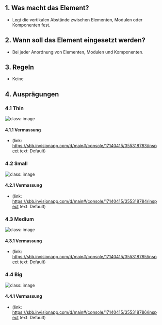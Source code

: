## 1. Was macht das Element?
* Legt die vertikalen Abstände zwischen Elementen, Modulen oder Komponenten fest.

## 2. Wann soll das Element eingesetzt werden? 
* Bei jeder Anordnung von Elementen, Modulen und Komponenten.

## 3. Regeln 
* Keine

## 4. Ausprägungen
### 4.1 Thin
![](https://raw.githubusercontent.com/sbb-design-systems/sbb-design-system/master/webapp/basics/divider/images/divider_thin.png 'class: image')

#### 4.1.1 Vermassung
*   (link: https://sbb.invisionapp.com/d/main#/console/17140415/355318783/inspect text: Default)

### 4.2 Small 
![](https://raw.githubusercontent.com/sbb-design-systems/sbb-design-system/master/webapp/basics/divider/images/divider_small.png 'class: image')

#### 4.2.1 Vermassung
*   (link: https://sbb.invisionapp.com/d/main#/console/17140415/355318784/inspect text: Default)

### 4.3 Medium
![](https://raw.githubusercontent.com/sbb-design-systems/sbb-design-system/master/webapp/basics/divider/images/divider_medium.png 'class: image')

#### 4.3.1 Vermassung
*   (link: https://sbb.invisionapp.com/d/main#/console/17140415/355318785/inspect text: Default)

### 4.4 Big
![](https://raw.githubusercontent.com/sbb-design-systems/sbb-design-system/master/webapp/basics/divider/images/divider_big.png 'class: image')

#### 4.4.1 Vermassung
*   (link: https://sbb.invisionapp.com/d/main#/console/17140415/355318786/inspect text: Default)